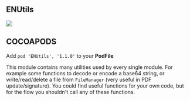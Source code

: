 ## ENUtils

![](https://badgen.net/badge/stable/1.1.0/blue)

## COCOAPODS

Add `pod 'ENUtils', '1.1.0'` to your **PodFile**

This module contains many utilities used by every single module. For example some functions to decode or encode a base64 string, or write/read/delete a file from `FileManager` (very useful in PDF update/signature). You could find useful functions for your own code, but for the flow you shouldn't call any of these functions.
